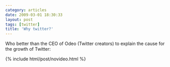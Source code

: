 ```yaml
---
category: articles
date: 2009-03-01 18:30:33
layout: post
tags: [twitter]
title: 'Why twitter?'
---
```


<p>Who better than the CEO of Odeo (Twitter creators) to explain the cause for the growth of Twitter:</p>

{% include html/post/novideo.html %}

<!--
<object width="446" height="326">
  <param name="movie" value="http://video.ted.com/assets/player/swf/EmbedPlayer.swf"/>
  <param name="allowFullScreen" value="true" >
  <param name="wmode" value="transparent" >
  <param name="bgColor" value="#ffffff" >
  <param name="flashvars" value="vu=http://video.ted.com/talks/embed/EvanWilliams_2009-embed_high.flv&su=http://images.ted.com/images/ted/tedindex/embed-posters/EvanWilliams-2009.embed_thumbnail.jpg&vw=432&vh=240&ap=0&ti=473" >
  <embed src="http://video.ted.com/assets/player/swf/EmbedPlayer.swf" pluginspace="http://www.macromedia.com/go/getflashplayer" type="application/x-shockwave-flash" wmode="transparent" bgColor="#ffffff" width="446" height="326" allowFullScreen="true" flashvars="vu=http://video.ted.com/talks/embed/EvanWilliams_2009-embed_high.flv&su=http://images.ted.com/images/ted/tedindex/embed-posters/EvanWilliams-2009.embed_thumbnail.jpg&vw=432&vh=240&ap=0&ti=473"/>
</object>
-->
